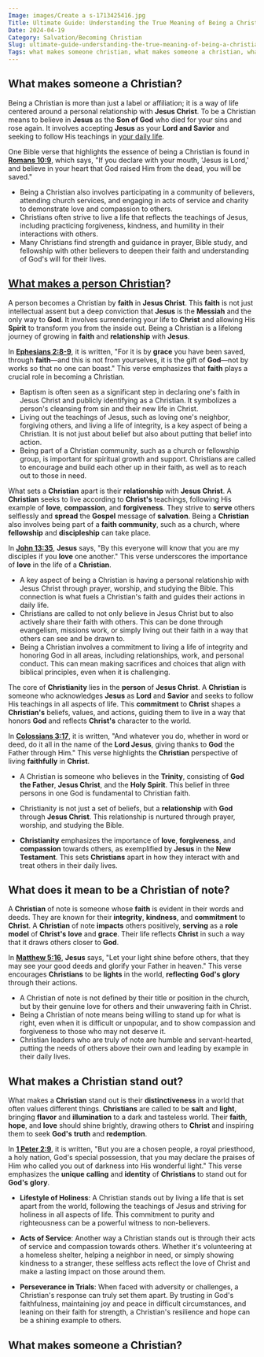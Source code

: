 ```yaml
---
Image: images/Create a s-1713425416.jpg
Title: Ultimate Guide: Understanding the True Meaning of Being a Christian
Date: 2024-04-19
Category: Salvation/Becoming Christian
Slug: ultimate-guide-understanding-the-true-meaning-of-being-a-christian
Tags: what makes someone christian, what makes someone a christian, what makes a person a christian, what makes a person christian, christian of note, what makes a christian, what makes a christian a christian, salvation, becoming christian
---
```

## What makes someone a Christian?

Being a Christian is more than just a label or affiliation; it is a way of life centered around a personal relationship with **Jesus Christ**. To be a Christian means to believe in **Jesus** as the **Son of God** who died for your sins and rose again. It involves accepting **Jesus** as your **Lord and Savior** and seeking to follow His teachings in [your daily life](/the-ultimate-guide-to-bible-study-booklets-for-adult-christian-education).

One Bible verse that highlights the essence of being a Christian is found in **[Romans 10:9](https://www.bibleref.com/Romans/10/Romans-10-9.html)**, which says, "If you declare with your mouth, 'Jesus is Lord,' and believe in your heart that God raised Him from the dead, you will be saved."

- Being a Christian also involves participating in a community of believers, attending church services, and engaging in acts of service and charity to demonstrate love and compassion to others.
- Christians often strive to live a life that reflects the teachings of Jesus, including practicing forgiveness, kindness, and humility in their interactions with others.
- Many Christians find strength and guidance in prayer, Bible study, and fellowship with other believers to deepen their faith and understanding of God's will for their lives.

## [What makes a person Christian](/discover-the-true-meaning-of-being-a-christian-essential-guide-for-believers)?

A person becomes a Christian by **faith** in **Jesus Christ**. This **faith** is not just intellectual assent but a deep conviction that **Jesus** is the **Messiah** and the only way to **God**. It involves surrendering your life to **Christ** and allowing His **Spirit** to transform you from the inside out. Being a Christian is a lifelong journey of growing in **faith** and **relationship** with **Jesus**.

In **[Ephesians 2:8-9](https://www.bibleref.com/Ephesians/2/Ephesians-2-8.html)**, it is written, "For it is by **grace** you have been saved, through **faith**—and this is not from yourselves, it is the gift of **God**—not by works so that no one can boast." This verse emphasizes that **faith** plays a crucial role in becoming a Christian.

- Baptism is often seen as a significant step in declaring one's faith in Jesus Christ and publicly identifying as a Christian. It symbolizes a person's cleansing from sin and their new life in Christ.
- Living out the teachings of Jesus, such as loving one's neighbor, forgiving others, and living a life of integrity, is a key aspect of being a Christian. It is not just about belief but also about putting that belief into action.
- Being part of a Christian community, such as a church or fellowship group, is important for spiritual growth and support. Christians are called to encourage and build each other up in their faith, as well as to reach out to those in need.

What sets a **Christian** apart is their **relationship** with **Jesus Christ**. A **Christian** seeks to live according to **Christ's** teachings, following His example of **love**, **compassion**, and **forgiveness**. They strive to **serve** others selflessly and **spread** the **Gospel** message of **salvation**. Being a **Christian** also involves being part of a **faith community**, such as a church, where **fellowship** and **discipleship** can take place.

In **[John 13:35](https://www.bibleref.com/John/13/John-13-35.html)**, **Jesus** says, "By this everyone will know that you are my disciples if you **love** one another." This verse underscores the importance of **love** in the life of a **Christian**.

- A key aspect of being a Christian is having a personal relationship with Jesus Christ through prayer, worship, and studying the Bible. This connection is what fuels a Christian's faith and guides their actions in daily life.
- Christians are called to not only believe in Jesus Christ but to also actively share their faith with others. This can be done through evangelism, missions work, or simply living out their faith in a way that others can see and be drawn to.
- Being a Christian involves a commitment to living a life of integrity and honoring God in all areas, including relationships, work, and personal conduct. This can mean making sacrifices and choices that align with biblical principles, even when it is challenging.

The core of **Christianity** lies in the **person** of **Jesus Christ**. A **Christian** is someone who acknowledges **Jesus** as **Lord** and **Savior** and seeks to follow His teachings in all aspects of life. This **commitment** to **Christ** shapes a **Christian's** beliefs, values, and actions, guiding them to live in a way that honors **God** and reflects **Christ's** character to the world.

In **[Colossians 3:17](https://www.bibleref.com/Colossians/3/Colossians-3-17.html)**, it is written, "And whatever you do, whether in word or deed, do it all in the name of the **Lord Jesus**, giving thanks to **God** the Father through Him." This verse highlights the **Christian** perspective of living **faithfully** in **Christ**.

- A Christian is someone who believes in the **Trinity**, consisting of **God the Father**, **Jesus Christ**, and the **Holy Spirit**. This belief in three persons in one God is fundamental to Christian faith.

- Christianity is not just a set of beliefs, but a **relationship** with **God** through **Jesus Christ**. This relationship is nurtured through prayer, worship, and studying the Bible.

- **Christianity** emphasizes the importance of **love**, **forgiveness**, and **compassion** towards others, as exemplified by **Jesus** in the **New Testament**. This sets **Christians** apart in how they interact with and treat others in their daily lives.

## What does it mean to be a Christian of note?

A **Christian** of note is someone whose **faith** is evident in their words and deeds. They are known for their **integrity**, **kindness**, and **commitment** to **Christ**. A **Christian** of note **impacts** others positively, **serving** as a **role model** of **Christ's** **love** and **grace**. Their life reflects **Christ** in such a way that it draws others closer to **God**.

In **[Matthew 5:16](https://www.bibleref.com/Matthew/5/Matthew-5-16.html)**, **Jesus** says, "Let your light shine before others, that they may see your good deeds and glorify your Father in heaven." This verse encourages **Christians** to be **lights** in the world, **reflecting** **God's** **glory** through their actions.

- A Christian of note is not defined by their title or position in the church, but by their genuine love for others and their unwavering faith in Christ.
- Being a Christian of note means being willing to stand up for what is right, even when it is difficult or unpopular, and to show compassion and forgiveness to those who may not deserve it.
- Christian leaders who are truly of note are humble and servant-hearted, putting the needs of others above their own and leading by example in their daily lives.

## What makes a Christian stand out?

What makes a **Christian** stand out is their **distinctiveness** in a world that often values different things. **Christians** are called to be **salt** and **light**, bringing **flavor** and **illumination** to a dark and tasteless world. Their **faith**, **hope**, and **love** should shine brightly, drawing others to **Christ** and inspiring them to seek **God's** **truth** and **redemption**.

In **[1 Peter 2:9](https://www.bibleref.com/1-Peter/2/1-Peter-2-9.html)**, it is written, "But you are a chosen people, a royal priesthood, a holy nation, God's special possession, that you may declare the praises of Him who called you out of darkness into His wonderful light." This verse emphasizes the **unique** **calling** and **identity** of **Christians** to stand out for **God's** **glory**.

- **Lifestyle of Holiness**: A Christian stands out by living a life that is set apart from the world, following the teachings of Jesus and striving for holiness in all aspects of life. This commitment to purity and righteousness can be a powerful witness to non-believers.

- **Acts of Service**: Another way a Christian stands out is through their acts of service and compassion towards others. Whether it's volunteering at a homeless shelter, helping a neighbor in need, or simply showing kindness to a stranger, these selfless acts reflect the love of Christ and make a lasting impact on those around them.

- **Perseverance in Trials**: When faced with adversity or challenges, a Christian's response can truly set them apart. By trusting in God's faithfulness, maintaining joy and peace in difficult circumstances, and leaning on their faith for strength, a Christian's resilience and hope can be a shining example to others.
## What makes someone a Christian?